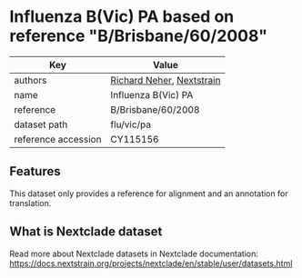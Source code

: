 # Influenza B(Vic) PA based on reference "B/Brisbane/60/2008"

| Key                  | Value                |
| -------------------- | -------------------- |
| authors                | [Richard Neher](https://neherlab.org), [Nextstrain](https://nextstrain.org)                         |
| name                 | Influenza B(Vic) PA                      |
| reference            | B/Brisbane/60/2008                    |
| dataset path         | flu/vic/pa                     |
| reference accession  |   CY115156 |

## Features
This dataset only provides a reference for alignment and an annotation for translation.

## What is Nextclade dataset

Read more about Nextclade datasets in Nextclade documentation: https://docs.nextstrain.org/projects/nextclade/en/stable/user/datasets.html
